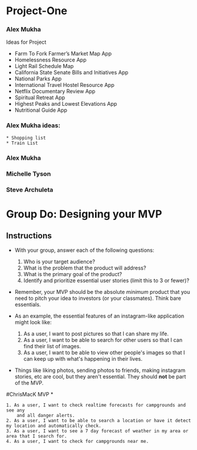 # Project-One

### Alex Mukha
Ideas for Project

*	Farm To Fork Farmer’s Market Map App
*	Homelessness Resource App
*	Light Rail Schedule Map
*	California State Senate Bills and Initiatives App
*	National Parks App
*	International Travel Hostel Resource App
*	Netflix Documentary Review App
*	Spiritual Retreat App
*	Highest Peaks and Lowest Elevations App
*	Nutritional Guide App
### Alex Mukha ideas:
    * Shopping list
    * Train List
### Alex Mukha
### Michelle Tyson


### Steve Archuleta
# Group Do: Designing your MVP

## Instructions
* With your group, answer each of the following questions:
  1. Who is your target audience?
  2. What is the problem that the product will address?
  3. What is the primary goal of the product?
  4. Identify and prioritize essential user stories (limit this to 3 or fewer)?

* Remember, your MVP should be the absolute *minimum* product that you need to pitch your idea to investors (or your classmates). Think bare essentials.

* As an example, the essential features of an instagram-like application might look like:

  1. As a user, I want to post pictures so that I can share my life.
  2. As a user, I want to be able to search for other users so that I can find their list of images.
  3. As a user, I want to be able to view other people's images so that I can keep up with what's happening in their lives. 

* Things like liking photos, sending photos to friends, making instagram stories, etc are cool, but they aren't essential. They should **not** be part of the MVP.

#ChrisMacK MVP
* 

    1. As a user, I want to check realtime forecasts for campgrounds and see any
        and all danger alerts.
    2. As a user, I want to be able to search a location or have it detect my location and automatically check.
    3. As a user, I want to see a 7 day forecast of weather in my area or area that I search for.
    4. As a user, I want to check for campgrounds near me.